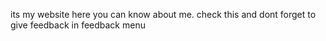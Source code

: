 its my website
here you can know about me.
check this and dont forget to give feedback in feedback menu
